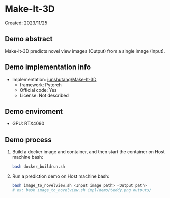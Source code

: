 # Make-It-3D
Created: 2023/11/25

## Demo abstract
Make-It-3D predicts novel view images (Output) from a single image (Input).

## Demo implementation info
- Implementation: [junshutang/Make-It-3D](https://github.com/junshutang/Make-It-3D)
  - framework: Pytorch
  - Official code: Yes
  - License: Not described

## Demo enviroment
- GPU: RTX4090

## Demo process
1. Build a docker image and container, and then start the container on Host machine bash:
    ```bash
    bash docker_buildrun.sh
    ```
2. Run a prediction demo on Host machine bash:
    ```bash
    bash image_to_novelview.sh <Input image path> <Output path>
    # ex: bash image_to_novelview.sh impl/demo/teddy.png outputs/
    ```
